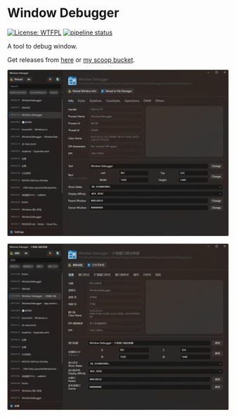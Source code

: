 # Window Debugger
[![License: WTFPL](https://img.shields.io/badge/License-WTFPL-brightgreen.svg)](http://www.wtfpl.net/about/)
[![pipeline status](https://gitlab.sdlsj.net/lsj/windowdebugger/badges/master/pipeline.svg)](https://gitlab.sdlsj.net/lsj/windowdebugger/-/commits/master)

A tool to debug window.

Get releases from [here](https://gitlab.sdlsj.net/lsj/windowdebugger/-/releases) or [my scoop bucket](https://github.com/kkwpsv/ScoopBucket).

![en](docs/images/Preview.jpg)

![zh-cn](docs/images/Preview.zh-cn.jpg)
